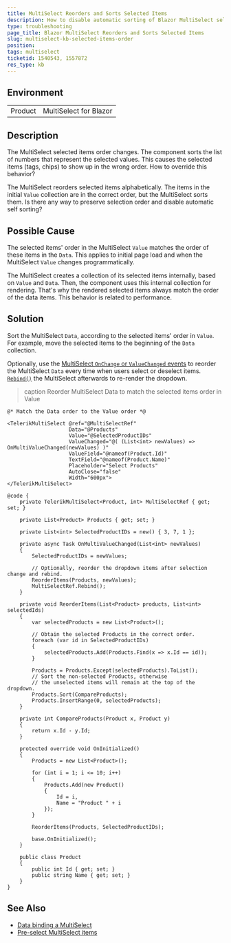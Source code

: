 ```yaml
---
title: MultiSelect Reorders and Sorts Selected Items
description: How to disable automatic sorting of Blazor MultiSelect selected items? How to override any reordering of selected MultiSelect values?
type: troubleshooting
page_title: Blazor MultiSelect Reorders and Sorts Selected Items
slug: multiselect-kb-selected-items-order
position: 
tags: multiselect
ticketid: 1540543, 1557872
res_type: kb
---
```


## Environment

<table>
    <tbody>
        <tr>
            <td>Product</td>
            <td>MultiSelect for Blazor</td>
        </tr>
    </tbody>
</table>


## Description

The MultiSelect selected items order changes. The component sorts the list of numbers that represent the selected values. This causes the selected items (tags, chips) to show up in the wrong order. How to override this behavior?

The MultiSelect reorders selected items alphabetically. The items in the initial `Value` collection are in the correct order, but the MultiSelect sorts them. Is there any way to preserve selection order and disable automatic self sorting?


## Possible Cause

The selected items' order in the MultiSelect `Value` matches the order of these items in the `Data`. This applies to initial page load and when the MultiSelect `Value` changes programmatically.

The MultiSelect creates a collection of its selected items internally, based on `Value` and `Data`. Then, the component uses this internal collection for rendering. That's why the rendered selected items always match the order of the data items. This behavior is related to performance.


## Solution

Sort the MultiSelect `Data`, according to the selected items' order in `Value`. For example, move the selected items to the beginning of the `Data` collection.

Optionally, use the [MultiSelect `OnChange` or `ValueChanged` events](slug://multiselect-events) to reorder the MultiSelect `Data` every time when users select or deselect items. [`Rebind()`](slug://common-features-data-binding-overview#refresh-data) the MultiSelect afterwards to re-render the dropdown.

>caption Reorder MultiSelect Data to match the selected items order in Value

````RAZOR
@* Match the Data order to the Value order *@

<TelerikMultiSelect @ref="@MultiSelectRef"
                    Data="@Products"
                    Value="@SelectedProductIDs"
                    ValueChanged="@( (List<int> newValues) => OnMultiValueChanged(newValues) )"
                    ValueField="@nameof(Product.Id)"
                    TextField="@nameof(Product.Name)"
                    Placeholder="Select Products"
                    AutoClose="false"
                    Width="600px">
</TelerikMultiSelect>

@code {
    private TelerikMultiSelect<Product, int> MultiSelectRef { get; set; }

    private List<Product> Products { get; set; }

    private List<int> SelectedProductIDs = new() { 3, 7, 1 };

    private async Task OnMultiValueChanged(List<int> newValues)
    {
        SelectedProductIDs = newValues;

        // Optionally, reorder the dropdown items after selection change and rebind.
        ReorderItems(Products, newValues);
        MultiSelectRef.Rebind();
    }

    private void ReorderItems(List<Product> products, List<int> selectedIds)
    {
        var selectedProducts = new List<Product>();

        // Obtain the selected Products in the correct order.
        foreach (var id in SelectedProductIDs)
        {
            selectedProducts.Add(Products.Find(x => x.Id == id));
        }

        Products = Products.Except(selectedProducts).ToList();
        // Sort the non-selected Products, otherwise
        // the unselected items will remain at the top of the dropdown.
        Products.Sort(CompareProducts);
        Products.InsertRange(0, selectedProducts);
    }

    private int CompareProducts(Product x, Product y)
    {
        return x.Id - y.Id;
    }

    protected override void OnInitialized()
    {
        Products = new List<Product>();

        for (int i = 1; i <= 10; i++)
        {
            Products.Add(new Product()
            {
                Id = i,
                Name = "Product " + i
            });
        }

        ReorderItems(Products, SelectedProductIDs);

        base.OnInitialized();
    }

    public class Product
    {
        public int Id { get; set; }
        public string Name { get; set; }
    }
}
````

## See Also

* [Data binding a MultiSelect](slug://multiselect-databind)
* [Pre-select MultiSelect items](slug://multiselect-pre-select-items)
